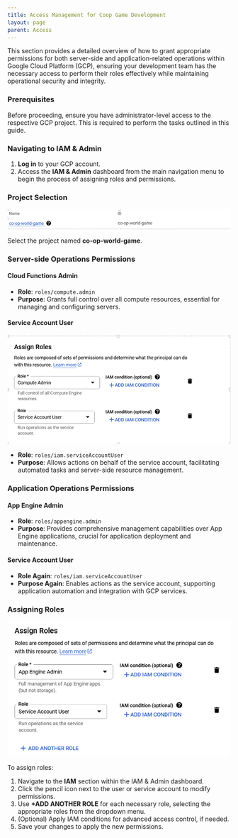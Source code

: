 ```yaml
---
title: Access Management for Coop Game Development
layout: page
parent: Access
---
```


This section provides a detailed overview of how to grant appropriate permissions for both server-side and application-related operations within Google Cloud Platform (GCP), ensuring your development team has the necessary access to perform their roles effectively while maintaining operational security and integrity.

### Prerequisites

Before proceeding, ensure you have administrator-level access to the respective GCP project. This is required to perform the tasks outlined in this guide.

### Navigating to IAM & Admin

1. **Log in** to your GCP account.
2. Access the **IAM & Admin** dashboard from the main navigation menu to begin the process of assigning roles and permissions.

### Project Selection

![image](../../assets/game-id.png)

Select the project named **co-op-world-game**.

### Server-side Operations Permissions

#### Cloud Functions Admin

- **Role**: `roles/compute.admin`
- **Purpose**: Grants full control over all compute resources, essential for managing and configuring servers.

#### Service Account User

![image](../../assets/service_account.png)

- **Role**: `roles/iam.serviceAccountUser`
- **Purpose**: Allows actions on behalf of the service account, facilitating automated tasks and server-side resource management.

### Application Operations Permissions

#### App Engine Admin

- **Role**: `roles/appengine.admin`
- **Purpose**: Provides comprehensive management capabilities over App Engine applications, crucial for application deployment and maintenance.

#### Service Account User

- **Role Again**: `roles/iam.serviceAccountUser`
- **Purpose Again**: Enables actions as the service account, supporting application automation and integration with GCP services.

### Assigning Roles

![image](../../assets/assign_role.png)

To assign roles:

1. Navigate to the **IAM** section within the IAM & Admin dashboard.
2. Click the pencil icon next to the user or service account to modify permissions.
3. Use **+ADD ANOTHER ROLE** for each necessary role, selecting the appropriate roles from the dropdown menu.
4. (Optional) Apply IAM conditions for advanced access control, if needed.
5. Save your changes to apply the new permissions.
